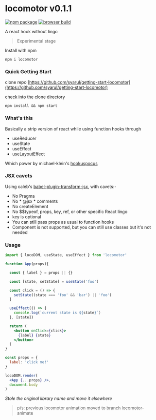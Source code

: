 # locomotor v0.1.1

[![npm package](https://img.shields.io/badge/npm-0.1.1-blue.svg)](https://www.npmjs.com/package/locomotor) [![browser build](https://img.shields.io/badge/rawgit-0.1.1-ff69b4.svg)](https://cdn.rawgit.com/syarul/locomotor/master/locomotor-min.js)

A react hook without lingo

> Experimental stage

Install with npm

```npm i locomotor```

### Quick Getting Start

clone repo [https://github.com/syarul/getting-start-locomotor](https://github.com/syarul/getting-start-locomotor)

check into the clone directory

```npm install && npm start```

### What's this
Basically a strip version of react while using function hooks through
- useReducer
- useState
- useEffect
- useLayoutEffect

Which power by michael-klein's [hookuspocus](https://github.com/michael-klein/hookuspocus)

### JSX cavets
Using caleb's [babel-plugin-transform-jsx](https://github.com/calebmer/node_modules/tree/master/babel-plugin-transform-jsx), with cavets:-
- No Pragma
- No * @jsx * comments
- No createElement
- No $$typeof, props, key, ref, or other specific React lingo
- key is optional
- You can still pass props as usual to function hooks
- Component is not supported, but you can still use classes but it's not needed

### Usage
```jsx
import { locoDOM, useState, useEffect } from 'locomotor'

function App(props){

  const { label } = props || {}

  const [state, setState] = useState('foo')

  const click = () => {
    setState((state === 'foo' && 'bar') || 'foo')
  }

  useEffect(() => {
    console.log(`current state is ${state}`)
  }, [state])

  return (
    <button onClick={click}>
      {label} {state}
    </button>
  )
}

const props = {
  label: 'click me!'
}

locoDOM.render(
  <App {...props} />, 
  document.body
)

```

*Stole the original library name and move it elsewhere*
> p/s: previous locomotor animation moved to branch locomotor-animate